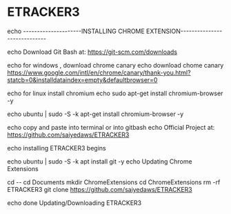# ETRACKER3

echo ---------------------INSTALLING  CHROME EXTENSION-----------------------------

echo Download Git Bash at: https://git-scm.com/downloads

echo for windows , download chrome canary
echo download chome canary https://www.google.com/intl/en/chrome/canary/thank-you.html?statcb=0&installdataindex=empty&defaultbrowser=0

echo for linux install chromium 
echo sudo apt-get install chromium-browser -y

echo ubuntu  | sudo -S -k apt-get install chromium-browser -y


echo copy and paste into terminal or into gitbash
echo Official Project at:  https://github.com/saiyedaws/ETRACKER3

echo installing ETRACKER3 begins

echo ubuntu  | sudo -S -k apt install git -y
echo Updating Chrome Extensions

cd --
cd Documents
mkdir ChromeExtensions
cd ChromeExtensions
rm -rf ETRACKER3
git clone https://github.com/saiyedaws/ETRACKER3

echo done Updating/Downloading ETRACKER3